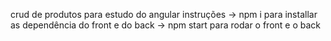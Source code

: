 crud de produtos para estudo do angular
instruções
-> npm i para installar as dependência do front e do back
-> npm start para rodar o front e o back
